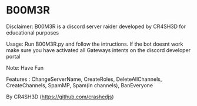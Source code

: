 # B00M3R
Disclaimer: B00M3R is a discord server raider developed by CR4SH3D for educational purposes

Usage: Run B00M3R.py and follow the intructions. If the bot doesnt work make sure you have activated all Gateways intents on the discord developer portal

Note: Have Fun 

Features : ChangeServerName, CreateRoles, DeleteAllChannels, CreateChannels, SpamMP, Spam(in channels), BanEveryone


By CR4SH3D (https://github.com/crashedjs)
